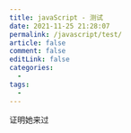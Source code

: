 ```yaml
---
title: javaScript - 测试
date: 2021-11-25 21:28:07
permalink: /javascript/test/
article: false
comment: false
editLink: false
categories:
  - 
tags: 
  - 
---
```


证明她来过
